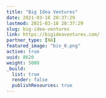 ```yaml
---
title: "Big Idea Ventures"
date: 2021-03-18 20:37:29
lastmod: 2021-03-18 20:37:29
slug: big-idea-ventures
link: https://bigideaventures.com/
partner_type: [NA]
featured_image: "biv_0.png"
active: true
uuid: 8620
weight: 5000
_build:
  list: true
  render: false
  publishResources: true
---
```

